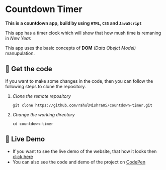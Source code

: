 # Countdown Timer

**This is a countdown app, build by using `HTML`, `CSS` and `JavaScript`**

This app has a timer clock which will show that how mush time is remaning in _New Year._

This app uses the basic concepts of **DOM** _(Data Obejct Model)_ manupulation.

## 📁 Get the code
If you want to make some changes in the code, then you can follow the following steps to clone the repository.

1. _Clone the remote repository_
    ```shell
    git clone https://github.com/rahulMishra05/countdown-timer.git
    ```
2. _Change the working directory_
    ```shell
    cd countdown-timer
    ```
## 🚀 Live Demo
- If you want to see the live demo of the website, that how it looks then [click here](https://countdown-timer-rahul.netlify.app/)
- You can also see the code and demo of the project on [CodePen](https://codepen.io/rahulMishra05/pen/wvWgbdq)